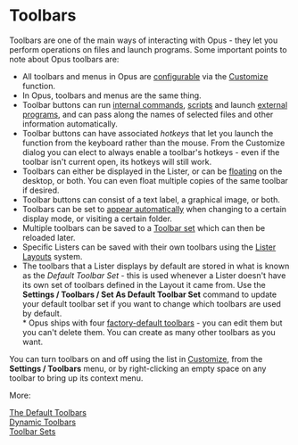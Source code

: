 # Toolbars

Toolbars are one of the main ways of interacting with Opus - they let you perform operations on files and launch programs. Some important points to note about Opus toolbars are:

- All toolbars and menus in Opus are [configurable](/Manual/customize/creating_your_own_buttons/editing_the_toolbar/RAEDME.md) via the [Customize](/Manual/customize/RAEDME.md) function.
- In Opus, toolbars and menus are the same thing.
- Toolbar buttons can run [internal commands](/Manual/reference/command_reference/internal_commands/RAEDME.md), [scripts](/Manual/scripting/RAEDME.md) and launch [external programs](/Manual/customize/creating_your_own_buttons/passing_files_to_external_programs.md), and can pass along the names of selected files and other information automatically.
- Toolbar buttons can have associated *hotkeys* that let you launch the function from the keyboard rather than the mouse. From the Customize dialog you can elect to always enable a toolbar's hotkeys - even if the toolbar isn't current open, its hotkeys will still work.
- Toolbars can either be displayed in the Lister, or can be [floating](/Manual/additional_functionality/floating_toolbars/RAEDME.md) on the desktop, or both. You can even float multiple copies of the same toolbar if desired.
- Toolbar buttons can consist of a text label, a graphical image, or both.
- Toolbars can be set to [appear automatically](/Manual/basic_concepts/the_lister/toolbars/dynamic_toolbars.md) when changing to a certain display mode, or visiting a certain folder.
- Multiple toolbars can be saved to a [Toolbar set](/Manual/basic_concepts/the_lister/toolbars/toolbar_sets.md) which can then be reloaded later.
- Specific Listers can be saved with their own toolbars using the [Lister Layouts](layouts/RAEDME.md) system.
- The toolbars that a Lister displays by default are stored in what is known as the *Default Toolbar Set* - this is used whenever a Lister doesn't have its own set of toolbars defined in the Layout it came from. Use the **Settings / Toolbars / Set As Default Toolbar Set** command to update your default toolbar set if you want to change which toolbars are used by default.  
  \* Opus ships with four [factory-default toolbars](/Manual/basic_concepts/the_lister/toolbars/the_default_toolbars/RAEDME.md) - you can edit them but you can't delete them. You can create as many other toolbars as you want.

You can turn toolbars on and off using the list in [Customize](/Manual/customize/RAEDME.md), from the **Settings / Toolbars** menu, or by right-clicking an empty space on any toolbar to bring up its context menu.

More:

[The Default Toolbars](/Manual/basic_concepts/the_lister/toolbars/the_default_toolbars/RAEDME.md)  
[Dynamic Toolbars](/Manual/basic_concepts/the_lister/toolbars/dynamic_toolbars.md)  
[Toolbar Sets](/Manual/basic_concepts/the_lister/toolbars/toolbar_sets.md)  
